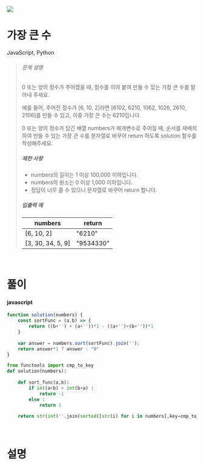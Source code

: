 ![](/img/programmers.png)

# 가장 큰 수

JavaScript, Python

>###### 문제 설명
>
>0 또는 양의 정수가 주어졌을 때, 정수를 이어 붙여 만들 수 있는 가장 큰 수를 알아내 주세요.
>
>예를 들어, 주어진 정수가 [6, 10, 2]라면 [6102, 6210, 1062, 1026, 2610, 2106]를 만들 수 있고, 이중 가장 큰 수는 6210입니다.
>
>0 또는 양의 정수가 담긴 배열 numbers가 매개변수로 주어질 때, 순서를 재배치하여 만들 수 있는 가장 큰 수를 문자열로 바꾸어 return 하도록 solution 함수를 작성해주세요.
>
>##### 제한 사항
>
>-   numbers의 길이는 1 이상 100,000 이하입니다.
>-   numbers의 원소는 0 이상 1,000 이하입니다.
>-   정답이 너무 클 수 있으니 문자열로 바꾸어 return 합니다.
>
>##### 입출력 예
>
>| numbers | return |
>| --- | --- |
>| [6, 10, 2] | "6210" |
>| [3, 30, 34, 5, 9] | "9534330" |

<br/>

# 풀이

#### javascript
```javascript
function solution(numbers) {
    const sortFunc = (a,b) => {
        return ((b+'') + (a+''))*1 - ((a+'')+(b+''))*1
    }
    
    var answer = numbers.sort(sortFunc).join('');
    return answer*1 ? answer : "0"
}
```
```python
from functools import cmp_to_key
def solution(numbers):
    
    def sort_func(a,b):
        if int(a+b) > int(b+a) :
            return -1
        else :
            return 1
    
    return str(int(''.join(sorted([str(i) for i in numbers],key=cmp_to_key(sort_func)))))
```

<br/>

# 설명
